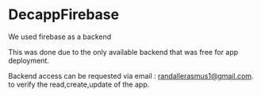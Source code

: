 # DecappFirebase

We used firebase as a backend 

This was done due to the only available backend that was free for app deployment.

Backend access can be requested via email : randallerasmus1@gmail.com. to verify the read,create,update of the app.

